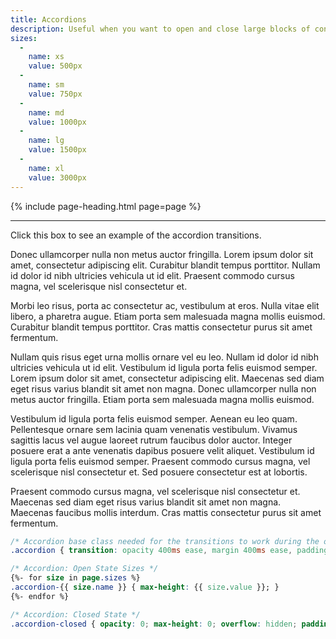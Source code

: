 ```yaml
---
title: Accordions
description: Useful when you want to open and close large blocks of content in a more elegant way.
sizes:
  -
    name: xs
    value: 500px
  -
    name: sm
    value: 750px
  -
    name: md
    value: 1000px
  -
    name: lg
    value: 1500px
  -
    name: xl
    value: 3000px
---
```


{% include page-heading.html page=page %}

---

<div class="box-secondary margin-bottom-lg">
  <div class="box box-padding box-link padding-top-md padding-bottom-md" accordion="#accordion-example">
    Click this box to see an example of the accordion transitions.
  </div>
  <div id="accordion-example" class="accordion accordion-xs accordion-closed box-padding rounded-bottom">
    <p>Donec ullamcorper nulla non metus auctor fringilla. Lorem ipsum dolor sit amet, consectetur adipiscing elit. Curabitur blandit tempus porttitor. Nullam id dolor id nibh ultricies vehicula ut id elit. Praesent commodo cursus magna, vel scelerisque nisl consectetur et.</p>
    <p>Morbi leo risus, porta ac consectetur ac, vestibulum at eros. Nulla vitae elit libero, a pharetra augue. Etiam porta sem malesuada magna mollis euismod. Curabitur blandit tempus porttitor. Cras mattis consectetur purus sit amet fermentum.</p>
    <p>Nullam quis risus eget urna mollis ornare vel eu leo. Nullam id dolor id nibh ultricies vehicula ut id elit. Vestibulum id ligula porta felis euismod semper. Lorem ipsum dolor sit amet, consectetur adipiscing elit. Maecenas sed diam eget risus varius blandit sit amet non magna. Donec ullamcorper nulla non metus auctor fringilla. Etiam porta sem malesuada magna mollis euismod.</p>
    <p>Vestibulum id ligula porta felis euismod semper. Aenean eu leo quam. Pellentesque ornare sem lacinia quam venenatis vestibulum. Vivamus sagittis lacus vel augue laoreet rutrum faucibus dolor auctor. Integer posuere erat a ante venenatis dapibus posuere velit aliquet. Vestibulum id ligula porta felis euismod semper. Praesent commodo cursus magna, vel scelerisque nisl consectetur et. Sed posuere consectetur est at lobortis.</p>
    <p>Praesent commodo cursus magna, vel scelerisque nisl consectetur et. Maecenas sed diam eget risus varius blandit sit amet non magna. Maecenas faucibus mollis interdum. Cras mattis consectetur purus sit amet fermentum.</p>
  </div>
</div>

```css
/* Accordion base class needed for the transitions to work during the open and closed states. */  
.accordion { transition: opacity 400ms ease, margin 400ms ease, padding 400ms ease, max-height 400ms ease }

/* Accordion: Open State Sizes */
{%- for size in page.sizes %}
.accordion-{{ size.name }} { max-height: {{ size.value }}; }
{%- endfor %}

/* Accordion: Closed State */
.accordion-closed { opacity: 0; max-height: 0; overflow: hidden; padding-top: 0; padding-bottom: 0; margin-top: 0; margin-bottom: 0; }
```
